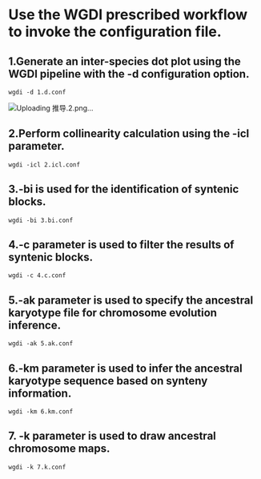 # Use the WGDI prescribed workflow to invoke the configuration file.
## 1.Generate an inter-species dot plot using the WGDI pipeline with the -d configuration option.
```
wgdi -d 1.d.conf
```
![Uploading 推导.2.png…]()

## 2.Perform collinearity calculation using the -icl parameter.
```
wgdi -icl 2.icl.conf
```
## 3.-bi is used for the identification of syntenic blocks.
```
wgdi -bi 3.bi.conf
```
## 4.-c parameter is used to filter the results of syntenic blocks.
```
wgdi -c 4.c.conf
```
## 5.-ak parameter is used to specify the ancestral karyotype file for chromosome evolution inference.
```
wgdi -ak 5.ak.conf
```
## 6.-km parameter is used to infer the ancestral karyotype sequence based on synteny information.
```
wgdi -km 6.km.conf
```
## 7. -k parameter is used to draw ancestral chromosome maps.
```
wgdi -k 7.k.conf
```
